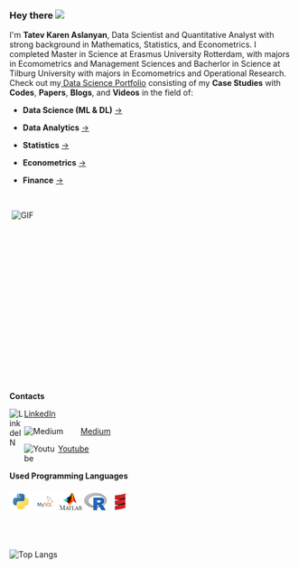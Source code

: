 
### Hey there  <img src="https://media.giphy.com/media/hvRJCLFzcasrR4ia7z/giphy.gif" width="25px">
I'm **Tatev Karen Aslanyan**, Data Scientist and Quantitative Analyst with strong background in Mathematics, Statistics, and Econometrics. I completed Master in Science at Erasmus University Rotterdam, with majors in Ecomometrics and Management Sciences and Bacherlor in Science at Tilburg University with majors in Ecomometrics and Operational Research. <br>
Check out my<a href="https://github.com/TatevKaren/TatevKaren-data-science-portfolio"> Data Science Portfolio</a> consisting of my **Case Studies** with **Codes**, **Papers**, **Blogs**, and **Videos** in the field of:

- **Data Science (ML & DL)** <a href="https://github.com/TatevKaren/data-science-popular-algorithms"> -> <a> 
- **Data Analytics** <a href="https://github.com/TatevKaren/PySpark_Tutorial"> -> <a> 
- **Statistics** <a href="https://github.com/TatevKaren/mathematics-statistics-for-data-science/blob/main/Deriving%20Expectation%20and%20Variances%20of%20Densities/README.MD"> -> <a>
- **Econometrics** <a href="https://github.com/TatevKaren/econometric-algorithms"> -> <a>
- **Finance** <a href="https://github.com/TatevKaren/Finance-Projects"> -> <a>
 
  <br>

<img align="right" alt="GIF" src="https://cdn.dribbble.com/users/2344801/screenshots/4774578/alphatestersanimation2.gif?raw=true" width="500" height="320"/>
<br>

**Contacts**
 
<img align="left" alt="LinkdeIN" width="26px" src="https://www.google.com/imgres?imgurl=https%3A%2F%2Fcdn-icons-png.flaticon.com%2F512%2F174%2F174857.png&imgrefurl=https%3A%2F%2Fwww.flaticon.com%2Ffree-icon%2Flinkedin_174857&tbnid=JdyXos__tp7KHM&vet=12ahUKEwi0ltmG98z2AhUO_4UKHb7OA3QQMygAegUIARDdAQ..i&docid=vLBuaTBzrfpOUM&w=512&h=512&q=linkedin%20logo&ved=2ahUKEwi0ltmG98z2AhUO_4UKHb7OA3QQMygAegUIARDdAQ" /> <a href="https://www.linkedin.com/in/tatev-karen-aslanyan/">LinkedIn</a><br>

<img align="left" alt="Medium" width="100px" src="https://miro.medium.com/max/8976/1*Ra88BZ-CSTovFS2ZSURBgg.png"/> <a href="https://tatev-aslanyan.medium.com/">Medium</a><br>

<img align="left" alt="Youtube" width="60px" src="https://upload.wikimedia.org/wikipedia/commons/thumb/e/e1/Logo_of_YouTube_%282015-2017%29.svg/1200px-Logo_of_YouTube_%282015-2017%29.svg.png"/> <a href="https://www.youtube.com/watch?v=i_j59gQTU6w&t=42s">Youtube</a>
<br>
<br>

**Used Programming Languages**  
<br>
<code><img height="40" src="https://raw.githubusercontent.com/github/explore/80688e429a7d4ef2fca1e82350fe8e3517d3494d/topics/python/python.png"></code>
<code><img height="40" src="https://raw.githubusercontent.com/github/explore/80688e429a7d4ef2fca1e82350fe8e3517d3494d/topics/mysql/mysql.png"></code>
<code><img height="40" src="https://raw.githubusercontent.com/github/explore/80688e429a7d4ef2fca1e82350fe8e3517d3494d/topics/matlab/matlab.png"></code>
<code><img height="40" src="https://raw.githubusercontent.com/github/explore/80688e429a7d4ef2fca1e82350fe8e3517d3494d/topics/r/r.png"></code>
<code><img height="40" src="https://raw.githubusercontent.com/github/explore/80688e429a7d4ef2fca1e82350fe8e3517d3494d/topics/scala/scala.png"></code>

<br>
<br>

![Top Langs](https://github-readme-stats.vercel.app/api/top-langs/?username=TatevKaren)





